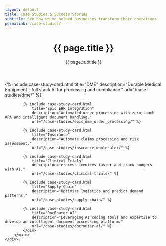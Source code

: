 ```yaml
---
layout: default
title: Case Studies & Success Stories
subtitle: See how we've helped businesses transform their operations
permalink: /case-studies/
---
```


<!-- Header Section with Gray Background -->
<div class="bg-gray-50 py-8 md:py-12">
    <div class="max-w-6xl mx-auto px-4 sm:px-6 md:px-8">
        <header class="text-center">
            <h1 class="text-3xl md:text-4xl font-bold text-gray-900 mb-4">{{ page.title }}</h1>
            <p class="text-lg md:text-xl text-gray-600">{{ page.subtitle }}</p>
        </header>
    </div>
</div>

<!-- Content Section with White Background -->
<div class="bg-white py-8 md:py-12">
    <div class="max-w-6xl mx-auto px-4 sm:px-6 md:px-8">
        <main>
            <!-- Case Studies Grid -->
            <div class="grid md:grid-cols-2 lg:grid-cols-3 gap-8">
            {% include case-study-card.html 
                title="DME" 
                description="Durable Medical Equipment - full stack AI for processing and compliance." 
                url="/case-studies/dme/" %}
            
            {% include case-study-card.html 
                title="Epic EHR Integration" 
                description="Automated order processing with zero-touch RPA and intelligent document handling." 
                url="/case-studies/epic_dme_order_processing/" %}
            
            {% include case-study-card.html 
                title="Insurance" 
                description="Automate claims processing and risk assessment." 
                url="/case-studies/insurance_wholesaler/" %}
            
            {% include case-study-card.html 
                title="Clinical Trials" 
                description="Process invoices faster and track budgets with AI." 
                url="/case-studies/clinical-trials/" %}
            
            {% include case-study-card.html 
                title="Supply Chain" 
                description="Optimize logistics and predict demand patterns." 
                url="/case-studies/supply-chain/" %}
            
            {% include case-study-card.html 
                title="DocRouter.AI" 
                description="Leveraging AI coding tools and expertise to develop an intelligent document processing platform." 
                url="/case-studies/docrouter-ai/" %}
            </div>
        </main>
    </div>
</div>
